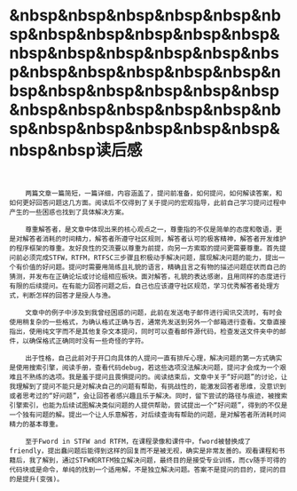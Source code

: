 

# &nbsp&nbsp&nbsp&nbsp&nbsp&nbsp&nbsp&nbsp&nbsp&nbsp&nbsp&nbsp&nbsp&nbsp&nbsp&nbsp&nbsp&nbsp&nbsp&nbsp&nbsp&nbsp&nbsp&nbsp&nbsp&nbsp&nbsp&nbsp&nbsp&nbsp&nbsp&nbsp&nbsp&nbsp&nbsp&nbsp&nbsp&nbsp&nbsp&nbsp&nbsp读后感 

<br/>

	    两篇文章一篇简短，一篇详细，内容涵盖了，提问前准备，如何提问，如何解读答案，和如何更好回答问题这几方面。阅读后不仅得到了关于提问的宏观指导，此前自己学习提问过程中产生的一些困惑也找到了具体解决方案。
    
        尊重解答者，是文章中体现出来的核心观点之一，尊重指的不仅是简单的态度和敬语，更是对解答者消耗的时间精力，解答者所遵守社区规则，解答者认可的极客精神，解答者开发维护的程序框架的尊重。友好良性的交流要以尊重为前提，向另一方索取的提问更需要尊重。首先提问前必须完成STFW，RTFM，RTFSC三步骤且积极动手解决问题，展现解决问题的能力，提出一个有价值的好问题。提问时需要用简练且礼貌的语言，精确且言之有物的描述问题症状而自己的猜测，并发布在正确论坛或讨论组相应板块。面对解答，礼貌的表达感谢，且用同样的态度进行有限的后续提问。在有能力回答问题之后，自己也应该遵守社区规范，学习优秀解答者处理方式，判断怎样的回答才是授人与渔。
    
        文章中的例子中涉及到我曾经困惑的问题，此前在发送电子邮件进行闻讯交流时，有时会使用稍复杂的一些格式，为确认格式正确与否，通常先发送到另外一个邮箱进行查看。文章直接指出，使用纯文字而不是其他复杂文本提问，同时可以查看邮件源代码，检查发送文件夹中的邮件，以确保格式正确同时没有一些奇怪的字符。
    
        出于性格，自己此前对于开口向具体的人提问一直有排斥心理，解决问题的第一方式确实是使用搜索引擎，阅读手册，查看代码debug，若这些选项没法解决问题，提问才会成为一个艰难且不熟练的选项。我是羞于提问且畏惧提问的。阅读结束后，文章中关于“好问题”的讨论，让我理解到了提问不能只是对解决自己的问题有帮助，有挑战性的，能激发回答者思维，没意识到或者思考过的“好问题”，会让回答者感兴趣且乐于解决。同时，留下尝试的路径与痕迹，被搜索引擎索引，也能为后续试图解决类似问题的人提供帮助，尝试提出一个“好问题”，得到的不仅是一个独有问题的解。提出一个让人乐意解答，对后续查询有帮助的问题，是对解答者所消耗时间精力的基本尊重。

        至于Fword in STFW and RTFM，在课程录像和课件中，fword被替换成了friendly，提出蠢问题后能得到这样的回复而不是被无视，确实是非常友善的。观看课程和书籍后，我了解到，通过STFW和RTFM独立解决问题，最终目的是接受专业训练，而cv随手可得的代码块或是命令，单纯的找到一个适用解，不是独立解决问题。答案不是提问的目的，提问的目的是提升(变强)。
